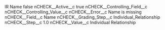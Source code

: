 <?xml version="1.0" encoding="UTF-8"?>
<CustomMetadata xmlns="http://soap.sforce.com/2006/04/metadata" xmlns:xsi="http://www.w3.org/2001/XMLSchema-instance" xmlns:xsd="http://www.w3.org/2001/XMLSchema">
    <label>IR Name</label>
    <protected>false</protected>
    <values>
        <field>nCHECK__Active__c</field>
        <value xsi:type="xsd:boolean">true</value>
    </values>
    <values>
        <field>nCHECK__Controlling_Field__c</field>
        <value xsi:nil="true"/>
    </values>
    <values>
        <field>nCHECK__Controlling_Value__c</field>
        <value xsi:nil="true"/>
    </values>
    <values>
        <field>nCHECK__Error__c</field>
        <value xsi:type="xsd:string">Name is missing</value>
    </values>
    <values>
        <field>nCHECK__Field__c</field>
        <value xsi:type="xsd:string">Name</value>
    </values>
    <values>
        <field>nCHECK__Grading_Step__c</field>
        <value xsi:type="xsd:string">Individual_Relationship</value>
    </values>
    <values>
        <field>nCHECK__Step__c</field>
        <value xsi:type="xsd:double">1.0</value>
    </values>
    <values>
        <field>nCHECK__Value__c</field>
        <value xsi:type="xsd:string">Individual Relationship</value>
    </values>
</CustomMetadata>
